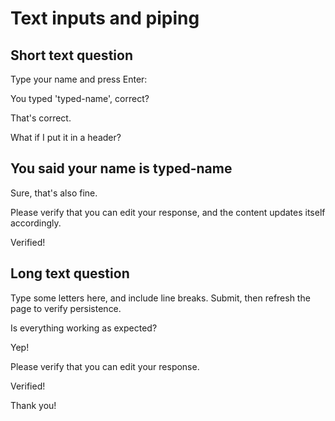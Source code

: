# Text inputs and piping

## Short text question

<short-text-question id="typed-name">Type your name and press Enter:
</short-text-question>

You typed '<echo>typed-name</echo>', correct?

<user-reply>That's correct.</user-reply>

What if I put it in a header?

## You said your name is <echo>typed-name</echo>

<user-reply>Sure, that's also fine.</user-reply>

Please verify that you can edit your response, and the content updates itself accordingly.

<user-reply>Verified!</user-reply>

## Long text question

<long-text-question id="inputted-long-text">Type some letters here, and include line breaks. Submit, then refresh the page to verify persistence.</long-text-question>

Is everything working as expected?

<user-reply>Yep!</user-reply>

Please verify that you can edit your response.

<user-reply>Verified!</user-reply>

Thank you!
